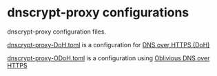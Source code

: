 # dnscrypt-proxy configurations
dnscrypt-proxy configuration files. 

[dnscrypt-proxy-DoH.toml](../master/dnscrypt-proxy-DoH.toml) is a configuration for [DNS over HTTPS (DoH)](https://en.wikipedia.org/wiki/DNS_over_HTTPS) 

[dnscrypt-proxy-ODoH.toml](../master/dnscrypt-proxy-ODoH.toml) is a configuration using [Oblivious DNS over HTTPS](https://www.rfc-editor.org/rfc/rfc9230.html)